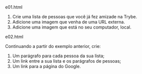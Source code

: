 e01.html

1. Crie uma lista de pessoas que você já fez amizade na Trybe.
2. Adicione uma imagem que venha de uma URL externa.
3. Adicione uma imagem que está no seu computador, local.

e02.html

Continuando a partir do exemplo anterior, crie:
1. Um parágrafo para cada pessoa da sua lista;
2. Um link entre a sua lista e os parágrafos de pessoas;
3. Um link para a página do Google.
